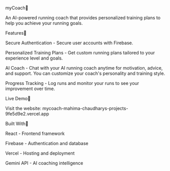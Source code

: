 myCoach🌟

An AI-powered running coach that provides personalized training plans to help you achieve your running goals.

Features🌟

Secure Authentication - Secure user accounts with Firebase.

Personalized Training Plans - Get custom running plans tailored to your experience level and goals.

AI Coach - Chat with your AI running coach anytime for motivation, advice, and support. You can customize your coach's personality and training style.

Progress Tracking - Log runs and monitor your runs to see your improvement over time.

Live Demo🌟

Visit the website: mycoach-mahima-chaudharys-projects-9fe5d9e2.vercel.app

Built With🌟

React - Frontend framework

Firebase - Authentication and database

Vercel - Hosting and deployment

Gemini API - AI coaching intelligence
